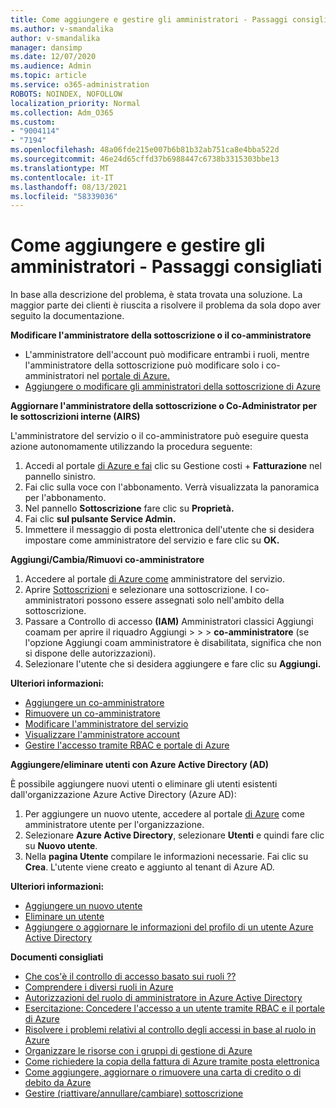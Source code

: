 ```yaml
---
title: Come aggiungere e gestire gli amministratori - Passaggi consigliati
ms.author: v-smandalika
author: v-smandalika
manager: dansimp
ms.date: 12/07/2020
ms.audience: Admin
ms.topic: article
ms.service: o365-administration
ROBOTS: NOINDEX, NOFOLLOW
localization_priority: Normal
ms.collection: Adm_O365
ms.custom:
- "9004114"
- "7194"
ms.openlocfilehash: 48a06fde215e007b6b81b32ab751ca8e4bba522d
ms.sourcegitcommit: 46e24d65cffd37b6988447c6738b3315303bbe13
ms.translationtype: MT
ms.contentlocale: it-IT
ms.lasthandoff: 08/13/2021
ms.locfileid: "58339036"
---
```

# <a name="how-to-add-and-manage-administrators---recommended-steps"></a>Come aggiungere e gestire gli amministratori - Passaggi consigliati

In base alla descrizione del problema, è stata trovata una soluzione. La maggior parte dei clienti è riuscita a risolvere il problema da sola dopo aver seguito la documentazione.

**Modificare l'amministratore della sottoscrizione o il co-amministratore**

- L'amministratore dell'account può modificare entrambi i ruoli, mentre l'amministratore della sottoscrizione può modificare solo i co-amministratori nel [portale di Azure.](https://ms.portal.azure.com/#home)
- [Aggiungere o modificare gli amministratori della sottoscrizione di Azure](https://docs.microsoft.com/azure/cost-management-billing/manage/add-change-subscription-administrator)

**Aggiornare l'amministratore della sottoscrizione o Co-Administrator per le sottoscrizioni interne (AIRS)**

L'amministratore del servizio o il co-amministratore può eseguire questa azione autonomamente utilizzando la procedura seguente:

1. Accedi al portale [di Azure e fai](https://ms.portal.azure.com/#home) clic su Gestione costi + **Fatturazione** nel pannello sinistro.
2. Fai clic sulla voce con l'abbonamento. Verrà visualizzata la panoramica per l'abbonamento.
3. Nel pannello **Sottoscrizione** fare clic su **Proprietà.** 
4. Fai clic **sul pulsante Service Admin.**
5. Immettere il messaggio di posta elettronica dell'utente che si desidera impostare come amministratore del servizio e fare clic su **OK.**

**Aggiungi/Cambia/Rimuovi co-amministratore**

1. Accedere al portale [di Azure come](https://ms.portal.azure.com/#home) amministratore del servizio.
2. Aprire [Sottoscrizioni](https://ms.portal.azure.com/#blade/Microsoft_Azure_Billing/SubscriptionsBlade) e selezionare una sottoscrizione. I co-amministratori possono essere assegnati solo nell'ambito della sottoscrizione.
3. Passare a Controllo di accesso **(IAM)** Amministratori classici Aggiungi coamam per aprire il riquadro Aggiungi  >    >    >   **co-amministratore** (se l'opzione Aggiungi coam amministratore è disabilitata, significa che non si dispone delle autorizzazioni).
4. Selezionare l'utente che si desidera aggiungere e fare clic su **Aggiungi.**

**Ulteriori informazioni:**
- [Aggiungere un co-amministratore](https://docs.microsoft.com/azure/role-based-access-control/classic-administrators)
- [Rimuovere un co-amministratore](https://docs.microsoft.com/azure/role-based-access-control/classic-administrators)
- [Modificare l'amministratore del servizio](https://docs.microsoft.com/azure/role-based-access-control/classic-administrators)
- [Visualizzare l'amministratore account](https://docs.microsoft.com/azure/role-based-access-control/classic-administrators)
- [Gestire l'accesso tramite RBAC e portale di Azure](https://docs.microsoft.com/azure/role-based-access-control/role-assignments-portal)

**Aggiungere/eliminare utenti con Azure Active Directory (AD)**

È possibile aggiungere nuovi utenti o eliminare gli utenti esistenti dall'organizzazione Azure Active Directory (Azure AD):

1. Per aggiungere un nuovo utente, accedere al portale [di Azure](https://ms.portal.azure.com/#home) come amministratore utente per l'organizzazione.
2. Selezionare **Azure Active Directory**, selezionare **Utenti** e quindi fare clic su **Nuovo utente**.
3. Nella **pagina Utente** compilare le informazioni necessarie. Fai clic su **Crea**. L'utente viene creato e aggiunto al tenant di Azure AD.

**Ulteriori informazioni:**

- [Aggiungere un nuovo utente](https://docs.microsoft.com/azure/active-directory/fundamentals/add-users-azure-active-directory)
- [Eliminare un utente](https://docs.microsoft.com/azure/active-directory/fundamentals/add-users-azure-active-directory)
- [Aggiungere o aggiornare le informazioni del profilo di un utente Azure Active Directory](https://docs.microsoft.com/azure/active-directory/fundamentals/active-directory-users-profile-azure-portal)

**Documenti consigliati**

- [Che cos'è il controllo di accesso basato sui ruoli ??](https://docs.microsoft.com/azure/role-based-access-control/overview)
- [Comprendere i diversi ruoli in Azure](https://docs.microsoft.com/azure/role-based-access-control/rbac-and-directory-admin-roles)
- [Autorizzazioni del ruolo di amministratore in Azure Active Directory](https://docs.microsoft.com/azure/active-directory/roles/permissions-reference)
- [Esercitazione: Concedere l'accesso a un utente tramite RBAC e il portale di Azure](https://docs.microsoft.com/azure/role-based-access-control/quickstart-assign-role-user-portal)
- [Risolvere i problemi relativi al controllo degli accessi in base al ruolo in Azure](https://docs.microsoft.com/azure/role-based-access-control/troubleshooting)
- [Organizzare le risorse con i gruppi di gestione di Azure](https://docs.microsoft.com/azure/governance/management-groups/overview)
- [Come richiedere la copia della fattura di Azure tramite posta elettronica](https://azure.microsoft.com/blog/azure-email-invoices/)
- [Come aggiungere, aggiornare o rimuovere una carta di credito o di debito da Azure](https://docs.microsoft.com/azure/cost-management-billing/manage/change-credit-card)
- [Gestire (riattivare/annullare/cambiare) sottoscrizione](https://docs.microsoft.com/azure/cost-management-billing/manage/subscription-disabled)



